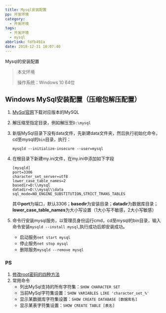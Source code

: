 ```yaml
---
title: Mysql安装配置
pp: 开发环境
category:
  - 开发环境
tags:
  - 开发环境
  - mysql
abbrlink: fdfb491a
date: 2018-12-31 10:07:40
---
```




Mysql的安装配置

> 本文环境
>
> 操作系统：Windows 10 64位

<!-- more -->

## Windows MySql安装配置（压缩包解压配置）

1. [MySql官网](https://dev.mysql.com/downloads/mysql/)下载对应版本的MySQL

2. 解压缩至指定目录，例如解压至`D:\mysql`

3. 新版MySql目录下没有data文件，先新建data文件夹，然后执行初始化命令，cd至mysql的`bin`目录，执行：

   ```
   mysqld --initialize-insecure --user=mysql
   ```

4. 在根目录下新建my.ini文件，在my.ini中添加如下字段

   ```
   [mysqld]
   port=3306
   character_set_server=utf8
   lower_case_table_names=2
   basedir=D:\\mysql
   datadir=D:\\mysql\\data
   sql_mode=NO_ENGINE_SUBSTITUTION,STRICT_TRANS_TABLES
   ```

   其中**port**为端口，默认3306；**basedir**为安装目录；**datadir**为数据库目录；**lower_case_table_names**为大小写设置（1大小写不敏感，2大小写敏感）

5. 命令行安装mysql服务，以管理员身份运行cmd，cd至mysql的bin目录，输入命令安装`mysqld --install mysql`,执行成功后即安装成功。

   - 启动服务`net start mysql`
   - 停止服务`net stop mysql`
   - 删除服务`mysqld --remove mysql`



### PS

1. [修改root密码的四种方法](http://www.jb51.net/article/39454.htm)
2. 常用命令
   - 列出MySql支持的所有字符集：`SHOW CHARACTER SET`
   - 当前MySql字符集设置：`SHOW VARIABLES LIKE 'character_set_%'`
   - 显示某数据库字符集设置：`SHOW CREATE DATABASE [数据库名]`
   - 显示某表字符集设置：`SHOW CREATE TABLE [表名]`